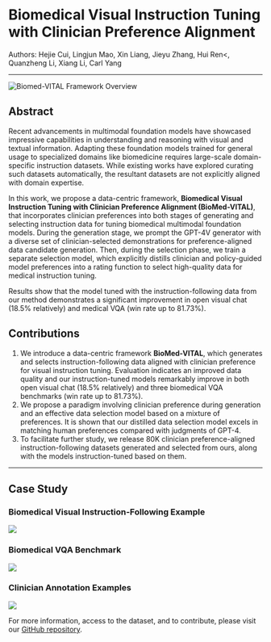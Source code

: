 # Biomedical Visual Instruction Tuning with Clinician Preference Alignment

Authors: Hejie Cui, Lingjun Mao, Xin Liang, Jieyu Zhang, Hui Ren<, Quanzheng Li, Xiang Li, Carl Yang

---

![Biomed-VITAL Framework Overview](https://raw.githubusercontent.com/BioMed-VITAL/BioMed-VITAL.github.io/main/images/updated_instruction_data_framework_00.png) 

## Abstract

Recent advancements in multimodal foundation models have showcased impressive capabilities in understanding and reasoning with visual and textual information. Adapting these foundation models trained for general usage to specialized domains like biomedicine requires large-scale domain-specific instruction datasets. While existing works have explored curating such datasets automatically, the resultant datasets are not explicitly aligned with domain expertise.

In this work, we propose a data-centric framework, **Biomedical Visual Instruction Tuning with Clinician Preference Alignment (BioMed-VITAL)**, that incorporates clinician preferences into both stages of generating and selecting instruction data for tuning biomedical multimodal foundation models. During the generation stage, we prompt the GPT-4V generator with a diverse set of clinician-selected demonstrations for preference-aligned data candidate generation. Then, during the selection phase, we train a separate selection model, which explicitly distills clinician and policy-guided model preferences into a rating function to select high-quality data for medical instruction tuning.

Results show that the model tuned with the instruction-following data from our method demonstrates a significant improvement in open visual chat (18.5% relatively) and medical VQA (win rate up to 81.73%).

## Contributions

1. We introduce a data-centric framework **BioMed-VITAL**, which generates and selects instruction-following data aligned with clinician preference for visual instruction tuning. Evaluation indicates an improved data quality and our instruction-tuned models remarkably improve in both open visual chat (18.5% relatively) and three biomedical VQA benchmarks (win rate up to 81.73%).
2. We propose a paradigm involving clinician preference during generation and an effective data selection model based on a mixture of preferences. It is shown that our distilled data selection model excels in matching human preferences compared with judgments of GPT-4.
3. To facilitate further study, we release 80K clinician preference-aligned instruction-following datasets generated and selected from ours, along with the models instruction-tuned based on them.

---

## Case Study
### Biomedical Visual Instruction-Following Example
![](https://raw.githubusercontent.com/BioMed-VITAL/BioMed-VITAL.github.io/main/images/case_update2_00.png) 
### Biomedical VQA Benchmark
![](https://raw.githubusercontent.com/BioMed-VITAL/BioMed-VITAL.github.io/main/images/case5_updated_00.png) 
### Clinician Annotation Examples
![](https://raw.githubusercontent.com/BioMed-VITAL/BioMed-VITAL.github.io/main/images/appendixH_00.png) 

For more information, access to the dataset, and to contribute, please visit our [GitHub repository](https://github.com/yourrepo/biomed-vital).
